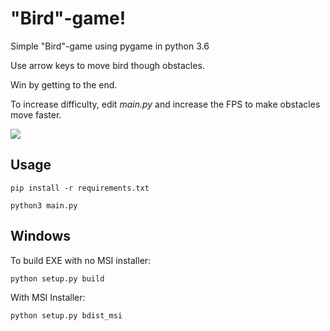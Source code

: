 # "Bird"-game!

Simple "Bird"-game using pygame in python 3.6

Use arrow keys to move bird though obstacles.

Win by getting to the end.

To increase difficulty, edit *main.py* and increase the FPS to make obstacles move faster.

![](https://media.giphy.com/media/YTXetiVcLIwlo8BtSV/giphy.gif)

## Usage

    pip install -r requirements.txt

    python3 main.py

## Windows
To build EXE with no MSI installer:

    python setup.py build

With MSI Installer:

    python setup.py bdist_msi
